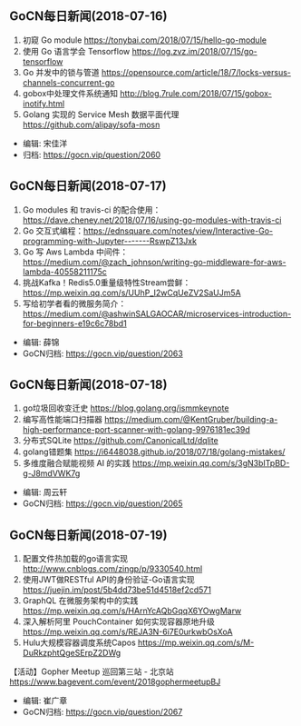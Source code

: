 ## GoCN每日新闻(2018-07-16)

1. 初窥 Go module https://tonybai.com/2018/07/15/hello-go-module
2. 使用 Go 语言学会 Tensorflow https://log.zvz.im/2018/07/15/go-tensorflow
3. Go 并发中的锁与管道 https://opensource.com/article/18/7/locks-versus-channels-concurrent-go
4. gobox中处理文件系统通知 http://blog.7rule.com/2018/07/15/gobox-inotify.html
5. Golang 实现的 Service Mesh 数据平面代理  https://github.com/alipay/sofa-mosn

* 编辑: 宋佳洋
* 归档: https://gocn.vip/question/2060

## GoCN每日新闻(2018-07-17)

1. Go modules 和 travis-ci 的配合使用： https://dave.cheney.net/2018/07/16/using-go-modules-with-travis-ci
2. Go 交互式编程：https://ednsquare.com/notes/view/Interactive-Go-programming-with-Jupyter-------RswpZ13Jxk
3. Go 写 Aws Lambda 中间件：https://medium.com/@zach_johnson/writing-go-middleware-for-aws-lambda-40558211175c
4. 挑战Kafka！Redis5.0重量级特性Stream尝鲜： https://mp.weixin.qq.com/s/UUhP_I2wCqUeZV2SaUJm5A
5. 写给初学者看的微服务简介：https://medium.com/@ashwinSALGAOCAR/microservices-introduction-for-beginners-e19c6c78bd1


* 编辑: 薛锦
* GoCN归档:  https://gocn.vip/question/2063

## GoCN每日新闻(2018-07-18)

1. go垃圾回收变迁史 https://blog.golang.org/ismmkeynote
2. 编写高性能端口扫描器 https://medium.com/@KentGruber/building-a-high-performance-port-scanner-with-golang-9976181ec39d
3. 分布式SQLite https://github.com/CanonicalLtd/dqlite
4. golang错题集 https://i6448038.github.io/2018/07/18/golang-mistakes/
5. 多维度融合赋能视频 AI 的实践 https://mp.weixin.qq.com/s/3gN3bITpBD-g-J8mdVWK7g


* 编辑: 周云轩
* GoCN归档:  https://gocn.vip/question/2065

## GoCN每日新闻(2018-07-19)

1. 配置文件热加载的go语言实现 http://www.cnblogs.com/zingp/p/9330540.html
2. 使用JWT做RESTful API的身份验证-Go语言实现 https://juejin.im/post/5b4dd73be51d4518ef2cd571
3. GraphQL 在微服务架构中的实践 https://mp.weixin.qq.com/s/HArnYcAQbGqqX6YOwgMarw
4. 深入解析阿里 PouchContainer 如何实现容器原地升级 https://mp.weixin.qq.com/s/REJA3N-6i7E0urkwbOsXoA
5. Hulu大规模容器调度系统Capos https://mp.weixin.qq.com/s/M-DuRkzphtQgeSErpZ2DWg

【活动】Gopher Meetup 巡回第三站 - 北京站 https://www.bagevent.com/event/2018gophermeetupBJ

* 编辑: 崔广章
* GoCN归档: https://gocn.vip/question/2067
